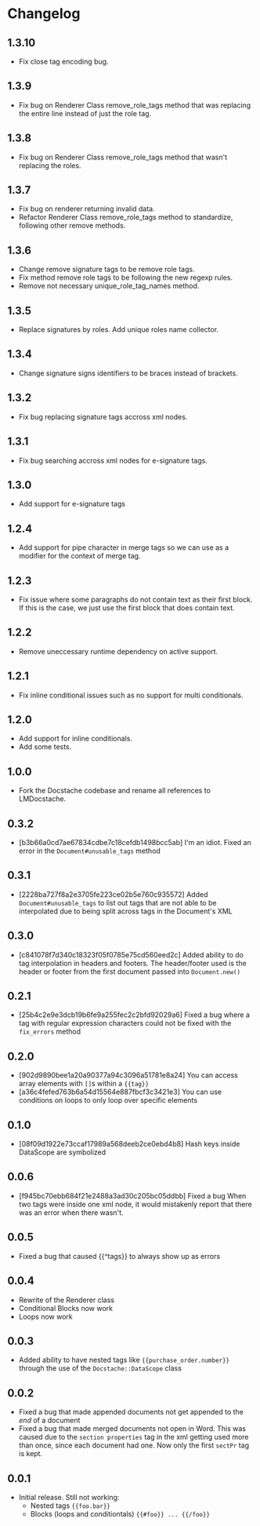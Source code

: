 # Changelog

## 1.3.10
* Fix close tag encoding bug.

## 1.3.9
* Fix bug on Renderer Class remove_role_tags method that was replacing the entire line instead of just the role tag.

## 1.3.8
* Fix bug on Renderer Class remove_role_tags method that wasn't replacing the roles.

## 1.3.7
* Fix bug on renderer returning invalid data.
* Refactor Renderer Class remove_role_tags method to standardize, following other remove methods.

## 1.3.6
* Change remove signature tags to be remove role tags.
* Fix method remove role tags to be following the new regexp rules.
* Remove not necessary unique_role_tag_names method.

## 1.3.5
* Replace signatures by roles. Add unique roles name collector.

## 1.3.4
* Change signature signs identifiers to be braces instead of brackets.

## 1.3.2
* Fix bug replacing signature tags accross xml nodes.

## 1.3.1
* Fix bug searching accross xml nodes for e-signature tags.

## 1.3.0
* Add support for e-signature tags

## 1.2.4
* Add support for pipe character in merge tags so we can use as a modifier for the context of merge tag.

## 1.2.3
* Fix issue where some paragraphs do not contain text as their first block. If this is the case, we just use the first block that does contain text.

## 1.2.2
* Remove uneccessary runtime dependency on active support.

## 1.2.1
* Fix inline conditional issues such as no support for multi conditionals.

## 1.2.0
* Add support for inline conditionals.
* Add some tests.

## 1.0.0
* Fork the Docstache codebase and rename all references to LMDocstache.

## 0.3.2
* [b3b66a0cd7ae67834cdbe7c18cefdb1498bcc5ab] I'm an idiot.  Fixed an error in the `Document#unusable_tags` method

## 0.3.1
* [2228ba727f8a2e3705fe223ce02b5e760c935572] Added `Document#unusable_tags` to list out tags that are not able to be interpolated due to being split across tags in the Document's XML

## 0.3.0
* [c841078f7d340c18323f05f0785e75cd560eed2c] Added ability to do tag interpolation in headers and footers.  The header/footer used is the header or footer from the first document passed into `Document.new()`

## 0.2.1
* [25b4c2e9e3dcb19b6fe9a255fec2c2bfd92029a6] Fixed a bug where a tag with regular expression characters could not be fixed with the `fix_errors` method

## 0.2.0

* [902d9890bee1a20a90377a94c3096a51781e8a24] You can access array elements with `[]`s within a `{{tag}}`
* [a36c4fefed763b6a54d15564e887fbcf3c3421e3] You can use conditions on loops to only loop over specific elements

## 0.1.0

* [08f09d1922e73ccaf17989a568deeb2ce0ebd4b8] Hash keys inside DataScope are symbolized

## 0.0.6

* [f945bc70ebb684f21e2488a3ad30c205bc05ddbb] Fixed a bug When two tags were inside one xml node, it would mistakenly report that there was an error when there wasn't.

## 0.0.5

* Fixed a bug that caused {{^tags}} to always show up as errors

## 0.0.4

* Rewrite of the Renderer class
* Conditional Blocks now work
* Loops now work

## 0.0.3

* Added ability to have nested tags like `{{purchase_order.number}}` through the
  use of the `Docstache::DataScope` class

## 0.0.2

* Fixed a bug that made appended documents not get appended to the *end* of a
  document
* Fixed a bug that made merged documents not open in Word.  This was caused due
  to the `section properties` tag in the xml getting used more than once, since
  each document had one.  Now only the first `sectPr` tag is kept.

## 0.0.1

* Initial release.  Still not working:
  * Nested tags `{{foo.bar}}`
  * Blocks (loops and conditiontals) `{{#foo}} ... {{/foo}}`
